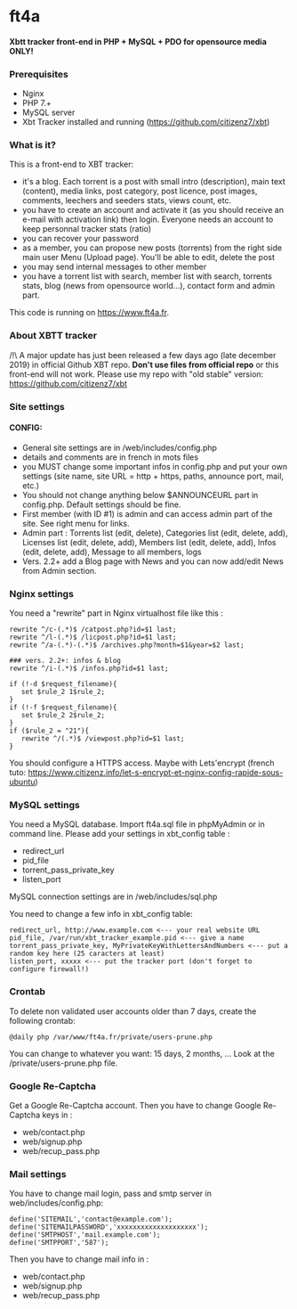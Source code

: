 # ft4a
#### Xbtt tracker front-end in PHP + MySQL + PDO for opensource media ONLY!

### Prerequisites
- Nginx
- PHP 7.+
- MySQL server
- Xbt Tracker installed and running (https://github.com/citizenz7/xbt)

### What is it?
This is a front-end to XBT tracker:
- it's a blog. Each torrent is a post with small intro (description), main text (content), media links, post category, post licence, post images, comments, leechers and seeders stats, views count, etc.
- you have to create an account and activate it (as you should receive an e-mail with activation link) then login. Everyone needs an account to keep personnal tracker stats (ratio)
- you can recover your password
- as a member, you can propose new posts (torrents) from the right side main user Menu (Upload page). You'll be able to edit, delete the post
- you may send internal messages to other member
- you have a torrent list with search, member list with search, torrents stats, blog (news from opensource world...), contact form and admin part.

This code is running on https://www.ft4a.fr.

### About XBTT tracker
/!\ A major update has just been released a few days ago (late december 2019) in official Github XBT repo. **Don't use files from official repo** or this front-end will not work. Please use my repo with "old stable" version: https://github.com/citizenz7/xbt

### Site settings
#### CONFIG:
- General site settings are in /web/includes/config.php
- details and comments are in french in mots files
- you MUST change some important infos in config.php and put your own settings (site name, site URL = http + https, paths, announce port, mail, etc.)
- You should not change anything below $ANNOUNCEURL part in config.php. Default settings should be fine.
- First member (with ID #1) is admin and can access admin part of the site. See right menu for links.
- Admin part : Torrents list (edit, delete), Categories list (edit, delete, add), Licenses list (edit, delete, add), Members list (edit, delete, add), Infos (edit, delete, add), Message to all members, logs
- Vers. 2.2+ add a Blog page with News and you can now add/edit News from Admin section.

### Nginx settings
You need a "rewrite" part in Nginx virtualhost file like this :
```
rewrite ^/c-(.*)$ /catpost.php?id=$1 last;
rewrite ^/l-(.*)$ /licpost.php?id=$1 last;
rewrite ^/a-(.*)-(.*)$ /archives.php?month=$1&year=$2 last;

### vers. 2.2+: infos & blog
rewrite ^/i-(.*)$ /infos.php?id=$1 last;

if (!-d $request_filename){
   set $rule_2 1$rule_2;
}
if (!-f $request_filename){
   set $rule_2 2$rule_2;
}
if ($rule_2 = "21"){
   rewrite ^/(.*)$ /viewpost.php?id=$1 last;
}
```

You should configure a HTTPS access. Maybe with Lets'encrypt (french tuto: https://www.citizenz.info/let-s-encrypt-et-nginx-config-rapide-sous-ubuntu)

### MySQL settings
You need a MySQL database. Import ft4a.sql file in phpMyAdmin or in command line.
Please add your settings in xbt_config table :
- redirect_url
- pid_file
- torrent_pass_private_key
- listen_port

MySQL connection settings are in /web/includes/sql.php

You need to change a few info in xbt_config table:
```
redirect_url, http://www.example.com <--- your real website URL
pid_file, /var/run/xbt_tracker_example.pid <--- give a name
torrent_pass_private_key, MyPrivateKeyWithLettersAndNumbers <--- put a random key here (25 caracters at least)
listen_port, xxxxx <--- put the tracker port (don't forget to configure firewall!)
```

### Crontab
To delete non validated user accounts older than 7 days, create the following crontab:
```
@daily php /var/www/ft4a.fr/private/users-prune.php
```
You can change to whatever you want: 15 days, 2 months, ... Look at the /private/users-prune.php file.

### Google Re-Captcha
Get a Google Re-Captcha account.
Then you have to change Google Re-Captcha keys in :
- web/contact.php
- web/signup.php
- web/recup_pass.php

### Mail settings
You have to change mail login, pass and smtp server in web/includes/config.php:
```
define('SITEMAIL','contact@example.com');
define('SITEMAILPASSWORD','xxxxxxxxxxxxxxxxxxxx');
define('SMTPHOST','mail.example.com');
define('SMTPPORT','587');
```
Then you have to change mail info in :
- web/contact.php
- web/signup.php
- web/recup_pass.php
